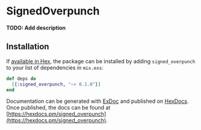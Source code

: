 # SignedOverpunch

**TODO: Add description**

## Installation

If [available in Hex](https://hex.pm/docs/publish), the package can be installed
by adding `signed_overpunch` to your list of dependencies in `mix.exs`:

```elixir
def deps do
  [{:signed_overpunch, "~> 0.1.0"}]
end
```

Documentation can be generated with [ExDoc](https://github.com/elixir-lang/ex_doc)
and published on [HexDocs](https://hexdocs.pm). Once published, the docs can
be found at [https://hexdocs.pm/signed_overpunch](https://hexdocs.pm/signed_overpunch).

